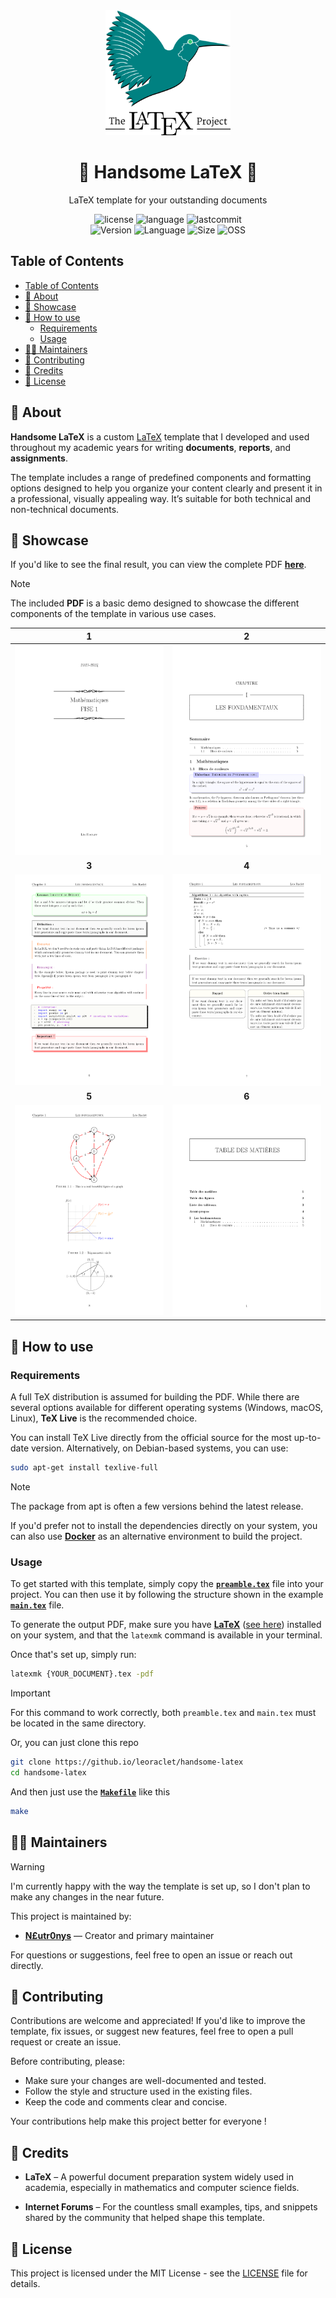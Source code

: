<div align="center"><img style="width: 200px; scale: 100%" src="./assets/latex.png"></div>
<h1 align="center">📜 Handsome LaTeX 📜</h1>

<p align="center">
  LaTeX template for your outstanding documents
</p>

<div align="center">

![license](https://img.shields.io/github/license/leoraclet/handsome-latex)
![language](https://img.shields.io/github/languages/top/leoraclet/handsome-latex)
![lastcommit](https://img.shields.io/github/last-commit/leoraclet/handsome-latex)
<br>
![Version](https://img.shields.io/badge/Version-v1.0-blueviolet)
![Language](https://img.shields.io/badge/Language-LaTeX-1d50de)
![Size](https://img.shields.io/badge/Size-8.3Mo-f12222)
![OSS](https://badges.frapsoft.com/os/v2/open-source.svg?v=103)

</div>

## Table of Contents
- [Table of Contents](#table-of-contents)
- [📖 About](#-about)
- [🌟 Showcase](#-showcase)
- [🚀 How to use](#-how-to-use)
  - [Requirements](#requirements)
  - [Usage](#usage)
- [👨‍🔧 Maintainers](#-maintainers)
- [🤝 Contributing](#-contributing)
- [🙏 Credits](#-credits)
- [📜 License](#-license)

## 📖 About

**Handsome LaTeX** is a custom [LaTeX](https://www.latex-project.org/) template that I developed and used throughout my academic years for writing **documents**, **reports**, and **assignments**.

The template includes a range of predefined components and formatting options designed to help you organize your content clearly and present it in a professional, visually appealing way. It’s suitable for both technical and non-technical documents.


## 🌟 Showcase

If you'd like to see the final result, you can view the complete PDF [**here**](./pdf/main.pdf).

> [!NOTE]
> The included **PDF** is a basic demo designed to showcase the different components of the template in various use cases.


|              1               |              2               |
| :--------------------------: | :--------------------------: |
| ![page1](./assets/page1.png) | ![page2](./assets/page2.png) |
|            **3**             |            **4**             |
| ![page3](./assets/page3.png) | ![page4](./assets/page4.png) |
|            **5**             |            **6**             |
| ![page5](./assets/page5.png) | ![page6](./assets/page6.png) |


## 🚀 How to use

### Requirements

A full TeX distribution is assumed for building the PDF. While there are several options available for different operating systems (Windows, macOS, Linux), **TeX Live** is the recommended choice.

You can install TeX Live directly from the official source for the most up-to-date version. Alternatively, on Debian-based systems, you can use:

```bash
sudo apt-get install texlive-full
```

> [!NOTE]
>
> The package from apt is often a few versions behind the latest release.

If you'd prefer not to install the dependencies directly on your system, you can also use [**Docker**](https://docker.com/) as an alternative environment to build the project.

### Usage

To get started with this template, simply copy the [**`preamble.tex`**](./preamble.tex) file into your project.
You can then use it by following the structure shown in the example [**`main.tex`**](./demo/main.tex) file.

To generate the output PDF, make sure you have [**LaTeX**](https://www.latex-project.org/get/) ([see here](#requirements)) installed on your system, and that the `latexmk` command is available in your terminal.

Once that's set up, simply run:

```bash
latexmk {YOUR_DOCUMENT}.tex -pdf
```

> [!IMPORTANT]
>
> For this command to work correctly, both `preamble.tex` and `main.tex` must be located in the same directory.

Or, you can just clone this repo

```bash
git clone https://github.io/leoraclet/handsome-latex
cd handsome-latex
```

And then just use the [**`Makefile`**](./Makefile) like this

```bash
make
```

## 👨‍🔧 Maintainers

> [!WARNING]
>
> I'm currently happy with the way the template is set up, so I don't plan to make any changes in the near future.


This project is maintained by:

- [**N£utr0nys**](https://github.com/leoraclet) — Creator and primary maintainer

For questions or suggestions, feel free to open an issue or reach out directly.

## 🤝 Contributing

Contributions are welcome and appreciated! If you'd like to improve the template, fix issues, or suggest new features, feel free to open a pull request or create an issue.

Before contributing, please:

- Make sure your changes are well-documented and tested.
- Follow the style and structure used in the existing files.
- Keep the code and comments clear and concise.

Your contributions help make this project better for everyone !

## 🙏 Credits

- **LaTeX** – A powerful document preparation system widely used in academia, especially in mathematics and computer science fields.

- **Internet Forums** – For the countless small examples, tips, and snippets shared by the community that helped shape this template.


## 📜 License

This project is licensed under the MIT License - see the [LICENSE](LICENSE) file for details.